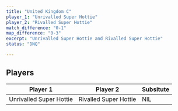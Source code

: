 ```yaml
---
title: "United Kingdom C"
player_1: "Unrivalled Super Hottie"
player_2: "Rivalled Super Hottie"
match_difference: "0-1"
map_difference: "0-3"
excerpt: "Unrivalled Super Hottie and Rivalled Super Hottie"
status: "DNQ"

---
```

## Players

| Player 1 | Player 2 | Subsitute |
| -- | -- | -- |
| Unrivalled Super Hottie | Rivalled Super Hottie | NIL |
